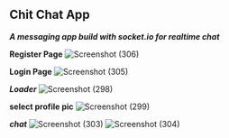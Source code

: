 ## Chit Chat App ##
***A messaging app build with socket.io for realtime chat***

**Register Page**
![Screenshot (306)](https://github.com/divyanshu-pal/Chit-Chat/assets/86774540/ce60ba51-7203-4a84-8d97-f9cdc71a338b)

**Login Page**
![Screenshot (305)](https://github.com/divyanshu-pal/Chit-Chat/assets/86774540/d423d331-11a0-4aec-b584-26898cca7949)

***Loader***
![Screenshot (298)](https://github.com/divyanshu-pal/Chit-Chat/assets/86774540/138ee6fc-9b63-4f81-95c8-372c600d021c)

**select profile pic**
![Screenshot (299)](https://github.com/divyanshu-pal/Chit-Chat/assets/86774540/53f00f3c-c802-4e5c-a981-7b9abeb4431a)

***chat***
![Screenshot (303)](https://github.com/divyanshu-pal/Chit-Chat/assets/86774540/10fe7491-b7bf-41b2-a150-ee1bec378fda)
![Screenshot (304)](https://github.com/divyanshu-pal/Chit-Chat/assets/86774540/3b0bc16b-3337-4e46-b11b-8914ee864b48)
